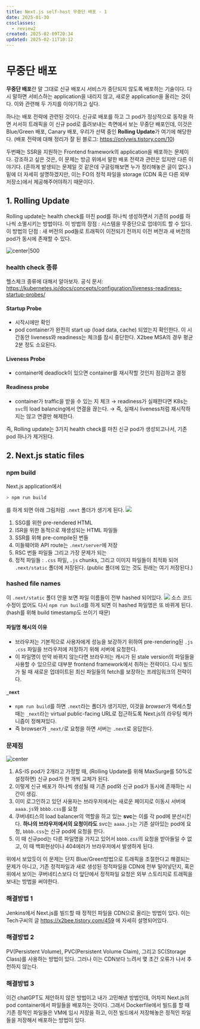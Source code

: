 ```yaml
---
title: Next.js self-host 무중단 배포 - 1
date: 2025-01-30
cssclasses:
  - review2
created: 2025-02-09T20:34
updated: 2025-02-11T10:12
---
```

# 무중단 배포
**무중단 배포**란 말 그대로 신규 배포시 서비스가 중단되지 않도록 배포하는 기술이다.
다시 말하면 서비스하는 application을 내리지 않고, 새로운 application을 올리는 것이다.
이와 관련해 두 가지를 이야기하고 싶다.

하나는 배포 전략에 관련된 것이다.
신규로 배포를 하고 그 pod가 정상적으로 동작을 하면 서서히 트래픽을 이 신규 pod로 흘려보내는 측면에서 보는 무중단 배포인데, 이것은 Blue/Green 배포, Canary 배포, 우리가 선택 중인 **Rolling Update**가 여기에 해당한다. (배포 전략에 대해 정리가 잘 된 블로그: https://onlywis.tistory.com/10)

두번째는 SSR을 지원하는 Frontend framework의 application을 배포하는 문제이다.
강조하고 싶은 것은, 이 문제는 방금 위에서 말한 배포 전략과 관련은 있지만 다른 이야기다.
(흔하게 발생되는 문제일 것 같은데 구글링해보면 누가 정리해놓은 글이 없다.)
밑에 더 자세히 설명하겠지만, 이는 FO의 정적 파일을 storage (CDN 혹은 다른 외부저장소)에서 제공해주어야하기 때문이다.

## 1. Rolling Update
Rolling update는 health check를 마친 pod를 하나씩 생성하면서 기존의 pod를 하나씩 소멸시키는 방법이다.
이 방법의 장점 : 시스템을 무중단으로 업데이트 할 수 있다.
이 방법의 단점 : 새 버전의 pod들로 트래픽이 이전되기 전까지 이전 버전과 새 버전의 pod가 동시에 존재할 수 있다.

![center|500](./_images/2025-01-30_pod_rolling.excalidraw.svg)
### health check 종류
헬스체크 종류에 대해서 알아보자. 
공식 문서: https://kubernetes.io/docs/concepts/configuration/liveness-readiness-startup-probes/
#### Startup Probe
- 시작시에만 확인
- pod container가 완전히 start up (load data, cache) 되었는지 확인한다. 이 시간동안 liveness와 readiness는 체크를 잠시 중단한다. X2bee MSA의 경우 평균 2분 정도 소요된다.
#### Liveness Probe
- container에 deadlock이 있으면 container를 재시작할 것인지 점검하고 결정
#### Readiness probe
- container가 traffic을 받을 수 있는 지 체크 → readiness가 실패한다면 K8s는 `svc`의 load balancing에서 연결을 끊는다. → 즉, 실패시 liveness처럼 재시작하지는 않고 연결만 해제한다.

즉, Rolling update는 3가지 health check를 마친 신규 pod가 생성되고나서, 기존 pod 하나가 제거된다.

## 2. Next.js static files
### npm build
Next.js application에서 
```sh
> npm run build
```
를 하게 되면 아래 그림처럼 `.next` 폴더가 생기게 된다.
![](./_images/Pasted%20image%2020250131132814.png)
1. SSG를 위한 pre-rendered HTML
2. ISR을 위한 동적으로 재생성되는 HTML 파일들
3. SSR를 위해 pre-compile된 번들
4. 미들웨어와 API route는 `.next/server`에 저장
5. RSC 번들 파일들
그리고 가장 문제가 되는
6. 정적 파일들 : `.css` 파일, `.js` chunks, 그리고 이미지 파일들이 최적화 되어 `.next/static` 폴더에 저장된다. (public 폴더에 있는 것도 원래는 여기 저장된다.)
### hashed file names
이 `.next/static` 폴더 안을 보면 파일 이름들이 전부 hashed 되어있다.
![](./_images/Pasted%20image%2020250131135721.png)
소스 코드 수정이 없어도 다시 `npm run build`를 하게 되면 이 hashed 파일명은 또 바뀌게 된다. (hash를 위해 build timestamp도 쓰이기 때문)
#### 파일명 해시의 이유
- 브라우저는 기본적으로 사용자에게 성능을 보강하기 위하여 pre-rendering된 `.js` `.css` 파일을 브라우저에 저장하기 위해 서버에 요청한다.
- 이 파일명이 만약 바뀌지 않는다면 브라우저는 캐시가 된 stale version의 파일들을 사용할 수 있으므로 대부분 frontend framework에서 취하는 전략이다. 다시 빌드가 될 때 새로운 업데이트된 최신 파일들의 fetch를 보장하는 프레임워크의 전략이다.
#### `_next`
- `npm run build`를 하면 `.next`라는 폴더가 생기지만, 이것을 *browser*가 액세스할 때는 `_next`라는 virtual public-facing URL로 접근하도록 Next.js의 라우팅 메카니즘이 정해져있다.
- 즉 browser가 `_next/`로 요청을 하면 서버는 `.next`로 응답한다.
### 문제점
![center](./_images/2025-01-31_static_rolling.excalidraw.svg)
1. AS-IS pod가 2개라고 가정할 때, (Rolling Update를 위해 MaxSurge를 50%로 설정하면) 신규 pod가 한 개씩 교체가 된다. 
2. 이렇게 신규 배포가 하나씩 생성될 때 기존 pod와 신규 pod가 동시에 존재하는 시간이 생김.
3. 이미 로그인하고 있던 사용자는 브라우저에서는 새로운 페이지로 이동시 서버에 `aaaa.js`와 `bbbb.css`를 요청
4. 쿠버네티스의 load balancer의 역할을 하고 있는 **svc**는 이를 각 pod에 분산시킨다. **하나의 브라우저에서의 요청이라도** svc는 `aaaa.js`는 기존 살아있는 pod에 요청, `bbbb.css`는 신규 pod에 요청을 한다.
5. 이 때 신규pod는 다른 파일명을 가지고 있어서 `bbbb.css`의 요청을 받아들일 수 없고, 이 때 백화현상이나 404에러가 브라우저에서 발생하게 된다.

위에서 보았듯이 이 문제는 단지 Blue/Green방법으로 트래픽을 조절한다고 해결되는 문제가 아니고, 기존 정적파일과 새로 생성된 정적파일을 CDN에 전부 밀어넣던지, 혹은 위에서 보이는 쿠버네티스보다 더 앞단에서 정적파일 요청은 외부 스토리지로 트래픽을 보내는 방법을 써야한다.

### 해결방법 1
Jenkins에서 Next.js를 빌드할 때 정적인 파일을 CDN으로 올리는 방법이 있다.
이는 Tech구씨의 글 https://x2bee.tistory.com/459 에 자세히 설명되어있다.

### 해결방법 2
PV(Persistent Volume), PVC(Persistent Volume Claim), 그리고 SC(Storage Class)를 사용하는 방법이 있다. 그러나 이는 CDN보다 느려서 몇 초간 오류가 나서 추천하지 않는다.

### 해결방법 3
이건 chatGPT도 제안하지 않은 방법이고 내가 고민해낸 방법인데, 어차피 Next.js의 pod container에서 파일들을 배포하는 것이다. 그래서 Dockerfile에서 빌드를 할 때 기존 정적인 파일들은 VM에 임시 저장을 하고, 이전 빌드에서 저장해놓은 정적인 파일들을 저장해서 배포하는 방법이 있다.